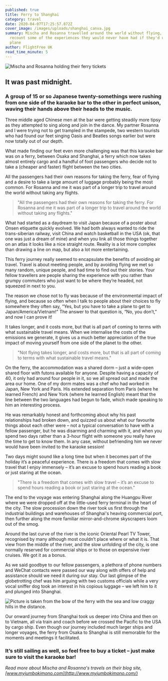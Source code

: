 ```yaml
---
published: true
title: Ferry to Shanghai
category: travel
date: 2020-04-07T17:25:57.872Z
cover_image: /images/uploads/shanghai_canva.jpg
summary: Mischa and Rosanna travelled around the world without flying, and
  recount some of the experiences they would never have had if they'd used a
  plane
author: FlightFree UK
read_time_minute: 5
---
```

![Mischa and Rosanna holding their ferry tickets](/images/uploads/rosanna_and_mischa.jpg "Mischa and Rosanna with their ferry tickets")

## It was past midnight.

### A group of 15 or so Japanese twenty-somethings were rushing from one side of the karaoke bar to the other in perfect unison, waving their hands above their heads to the music.

Three middle aged Chinese men at the bar were getting steadily more tipsy as they attempted to sing along and join in the dance. My partner Rosanna and I were trying not to get trampled in the stampede, two western tourists who had found our feet singing Oasis and Beatles songs earlier but were now totally out of our depth. 

What made finding our feet even more challenging was that this karaoke bar was on a ferry, between Osaka and Shanghai, a ferry which now takes almost entirely cargo and a handful of foot passengers who decide not to take a (cheaper and faster) flight between the two cities.

All the passengers had their own reasons for taking the ferry, fear of flying and a desire to take a large amount of luggage probably being the most common. For Rosanna and me it was part of a longer trip to travel around the world without taking any flights. 

> "All the passengers had their own reasons for taking the ferry. For Rosanna and me it was part of a longer trip to travel around the world without taking any flights." 

What had started as a daydream to visit Japan because of a poster about Onsen etiquette quickly evolved. We had both always wanted to ride the trans-siberian railway, visit China and watch basketball in the USA (ok, that one was just a dream of mine) and when you link all those things together on an atlas it looks like a nice straight route. Reality is a lot more complex than drawing a line on map, but also a lot more entertaining. 

This ferry journey really seemed to encapsulate the benefits of avoiding air travel. Travel is about meeting people, and by avoiding flying we met so many random, unique people, and had time to find out their stories. Your fellow travellers are people sharing the experience with you rather than grumpy commuters who just want to be where they’re headed, not squeezed in next to you.

The reason we chose not to fly was because of the environmental impact of flying, and because so often when I talk to people about their choices to fly somewhere they often say, “Yes, but you have to take a plane to get to Japan/America/Vietnam!” The answer to that question is, “No, you don’t,” and now I can prove it! 

It takes longer, and it costs more, but that is all part of coming to terms with what sustainable travel means. When we internalise the costs of the emissions we generate, it gives us a much better appreciation of the true impact of moving yourself from one side of the planet to the other.

> "Not flying takes longer, and costs more, but that is all part of coming to terms with what sustainable travel means."

On the ferry, the accommodation was a shared dorm – just a wide-open shared floor with futons available for anyone. Despite having a capacity of 40, it only had around four people in it, so we all spread out and made the area our home. One of my dorm mates was a chef who had worked in Japan, New York and Paris. His extended separation from Paris (where he learned French) and New York (where he learned English) meant that the line between the two languages had begun to fade, which made speaking to him an interesting process. 

He was remarkably honest and forthcoming about why his past relationships had broken down, and quizzed us about what our favourite things about each other were – not a typical conversation to have with a fellow passenger, but he was disarming and charming with it, and when you spend two days rather than a 3-hour flight with someone you really have the time to get to know them. In any case, without befriending him we never would have been invited to the karaoke session!

Two days might sound like a long time but when it becomes part of the holiday it’s a peaceful experience. There is a freedom that comes with slow travel that I enjoy immensely – it’s an excuse to spend hours reading a book or just staring at the ocean. 

> "There is a freedom that comes with slow travel – it’s an excuse to spend hours reading a book or just staring at the ocean."

The end to the voyage was entering Shanghai along the Huangpu River where we were dropped off at the little-used ferry terminal in the heart of the city. The slow procession down the river took us first through the industrial buildings and warehouses of Shanghai's heaving commercial port, then further along the more familiar mirror-and-chrome skyscrapers loom out of the smog. 

Around the last curve of the river is the iconic Oriental Pearl TV Tower, recognised by many although most couldn’t place where or what it is. That view from the middle of the river, and the slow unfolding of the city, is one normally reserved for commercial ships or to those on expensive river cruises. We got it as a bonus.

As we said goodbye to our fellow passengers, a plethora of phone numbers and WeChat contacts were passed our way along with offers of help and assistance should we need it during our stay. Our last glimpse of the globetrotting chef was him arguing with two customs officials while a very vocal sniffer dog took an interest in his copious luggage – we left him to it and plunged into Shanghai.

![Picture is taken from the bow of the ferry with the sea and low craggy hills in the distance.](/images/uploads/sunset.jpg "Sunset on the ferry")

Our onward journey from Shanghai took us deeper into China and then on to Vietnam, all via train and coach before we crossed the Pacific to the USA by cargo ship. Even though our journey included much larger ships and longer voyages, the ferry from Osaka to Shanghai is still memorable for the moments and meetings it facilitated. 

### It’s still sailing as well, so feel free to buy a ticket – just make sure to visit the karaoke bar!

*Read more about Mischa and Rosanna's travels on their blog site, [www.myjumbokimono.com](http://www.myjumbokimono.com/)*